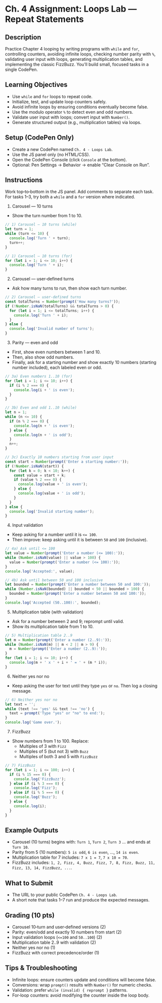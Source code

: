 # Ch. 4 Assignment: Loops Lab — Repeat Statements

## Description

Practice Chapter 4 looping by writing programs with `while` and `for`, controlling counters, avoiding infinite loops, checking number parity with `%`, validating user input with loops, generating multiplication tables, and implementing the classic FizzBuzz. You’ll build small, focused tasks in a single CodePen.

## Learning Objectives

- Use `while` and `for` loops to repeat code.
- Initialize, test, and update loop counters safely.
- Avoid infinite loops by ensuring conditions eventually become false.
- Use the modulo operator `%` to detect even and odd numbers.
- Validate user input with loops; convert input with `Number()`.
- Generate structured output (e.g., multiplication tables) via loops.

## Setup (CodePen Only)

- Create a new CodePen named `Ch. 4 - Loops Lab`.
- Use the JS panel only (no HTML/CSS).
- Open the CodePen Console (click `Console` at the bottom).
- Optional: Pen Settings → Behavior → enable “Clear Console on Run”.

## Instructions

Work top‑to‑bottom in the JS panel. Add comments to separate each task. For tasks 1–3, try both a `while` and a `for` version where indicated.

1) Carousel — 10 turns
- Show the turn number from 1 to 10.

```js
// 1) Carousel — 10 turns (while)
let turn = 1;
while (turn <= 10) {
  console.log('Turn ' + turn);
  turn++;
}

// 1) Carousel — 10 turns (for)
for (let i = 1; i <= 10; i++) {
  console.log('Turn ' + i);
}
```

2) Carousel — user‑defined turns
- Ask how many turns to run, then show each turn number.

```js
// 2) Carousel — user-defined turns
const totalTurns = Number(prompt('How many turns?'));
if (!Number.isNaN(totalTurns) && totalTurns > 0) {
  for (let i = 1; i <= totalTurns; i++) {
    console.log('Turn ' + i);
  }
} else {
  console.log('Invalid number of turns');
}
```

3) Parity — even and odd
- First, show even numbers between 1 and 10.
- Then, also show odd numbers.
- Finally, ask for a starting number and show exactly 10 numbers (starting number included), each labeled even or odd.

```js
// 3a) Even numbers 1..10 (for)
for (let i = 1; i <= 10; i++) {
  if (i % 2 === 0) {
    console.log(i + ' is even');
  }
}

// 3b) Even and odd 1..10 (while)
let n = 1;
while (n <= 10) {
  if (n % 2 === 0) {
    console.log(n + ' is even');
  } else {
    console.log(n + ' is odd');
  }
  n++;
}

// 3c) Exactly 10 numbers starting from user input
const start = Number(prompt('Enter a starting number:'));
if (!Number.isNaN(start)) {
  for (let k = 0; k < 10; k++) {
    const value = start + k;
    if (value % 2 === 0) {
      console.log(value + ' is even');
    } else {
      console.log(value + ' is odd');
    }
  }
} else {
  console.log('Invalid starting number');
}
```

4) Input validation
- Keep asking for a number until it is `<= 100`.
- Then improve: keep asking until it is between `50` and `100` (inclusive).

```js
// 4a) Ask until <= 100
let value = Number(prompt('Enter a number (<= 100):'));
while (Number.isNaN(value) || value > 100) {
  value = Number(prompt('Enter a number (<= 100):'));
}
console.log('Accepted:', value);

// 4b) Ask until between 50 and 100 inclusive
let bounded = Number(prompt('Enter a number between 50 and 100:'));
while (Number.isNaN(bounded) || bounded < 50 || bounded > 100) {
  bounded = Number(prompt('Enter a number between 50 and 100:'));
}
console.log('Accepted (50..100):', bounded);
```

5) Multiplication table (with validation)
- Ask for a number between 2 and 9; reprompt until valid.
- Show its multiplication table from 1 to 10.

```js
// 5) Multiplication table 2..9
let m = Number(prompt('Enter a number (2..9):'));
while (Number.isNaN(m) || m < 2 || m > 9) {
  m = Number(prompt('Enter a number (2..9):'));
}
for (let i = 1; i <= 10; i++) {
  console.log(m + ' x ' + i + ' = ' + (m * i));
}
```

6) Neither yes nor no
- Keep asking the user for text until they type `yes` or `no`. Then log a closing message.

```js
// 6) Neither yes nor no
let text = '';
while (text !== 'yes' && text !== 'no') {
  text = prompt('Type "yes" or "no" to end:');
}
console.log('Game over.');
```

7) FizzBuzz
- Show numbers from 1 to 100. Replace:
  - Multiples of 3 with `Fizz`
  - Multiples of 5 (but not 3) with `Buzz`
  - Multiples of both 3 and 5 with `FizzBuzz`

```js
// 7) FizzBuzz
for (let i = 1; i <= 100; i++) {
  if (i % 15 === 0) {
    console.log('FizzBuzz');
  } else if (i % 3 === 0) {
    console.log('Fizz');
  } else if (i % 5 === 0) {
    console.log('Buzz');
  } else {
    console.log(i);
  }
}
```

## Example Outputs

- Carousel (10 turns) begins with: `Turn 1`, `Turn 2`, `Turn 3` … and ends at `Turn 10`.
- Parity from 5 (10 numbers): `5 is odd`, `6 is even`, …, `14 is even`.
- Multiplication table for 7 includes: `7 x 1 = 7`, `7 x 10 = 70`.
- FizzBuzz includes: `1, 2, Fizz, 4, Buzz, Fizz, 7, 8, Fizz, Buzz, 11, Fizz, 13, 14, FizzBuzz, ...`.

## What to Submit

- The URL to your public CodePen `Ch. 4 - Loops Lab`.
- A short note that tasks 1–7 run and produce the expected messages.

## Grading (10 pts)

- Carousel 10‑turn and user‑defined versions (2)
- Parity: even/odd and exactly 10 numbers from start (2)
- Input validation loops (`<=100` and `50..100`) (2)
- Multiplication table 2..9 with validation (2)
- Neither yes nor no (1)
- FizzBuzz with correct precedence/order (1)

## Tips & Troubleshooting

- Infinite loops: ensure counters update and conditions will become false.
- Conversions: wrap `prompt()` results with `Number()` for numeric checks.
- Validation: prefer `while (invalid) { reprompt }` patterns.
- For‑loop counters: avoid modifying the counter inside the loop body.